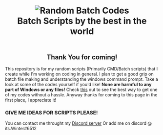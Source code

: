 <h1 align="center">
  <br>
  <img src="https://www.filecluster.com/howto/wp-content/uploads/2016/02/CMD-Windows-10.png" alt="Random Batch Codes">
  <br>
  Batch Scripts by the best in the world
  <br>
</h1>
<h2 align="center">
  <br>
  Thank You for coming!
</h2>
  
This repository is for my random scripts (Primarily CMD/Batch scripts) that I create while I'm working on coding in general.
I plan to get a good grip on batch file making and understanding the windows command prompt.
Take a look at some of the codes yourself if you'd like! **None are harmful to any part of Windows or any files!**
Check [this](https://webapps.stackexchange.com/questions/87954/how-do-i-download-a-particular-file-from-github) out to see the best way to get one of my codes without a hassle.
Anyway thanks for coming to this page in the 
first place, I appreciate it!
### GIVE ME IDEAS FOR SCRIPTS PLEASE!
You can contact me throught my [Discord server](https://discord.gg/x58UEjb)
Or add me on discord @ its.Winter#6512

